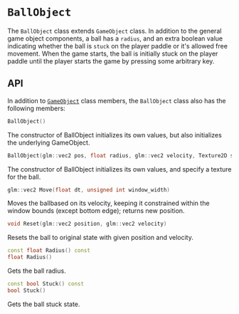 # `BallObject`

The `BallObject` class extends `GameObject` class. In addition to the general game object components, a ball has a `radius`, and an extra boolean value indicating whether the ball is `stuck` on the player paddle or it's allowed free movement. When the game starts, the ball is initially stuck on the player paddle until the player starts the game by pressing some arbitrary key.

## API

In addition to [`GameObject`](GameObject.md) class members, the `BallObject` class also has the following members:

```cpp
BallObject()
```

The constructor of BallObject initializes its own values, but also initializes the underlying GameObject.

```cpp
BallObject(glm::vec2 pos, float radius, glm::vec2 velocity, Texture2D sprite)
```

The constructor of BallObject initializes its own values, and specify a texture for the ball.

```cpp
glm::vec2 Move(float dt, unsigned int window_width)
```

Moves the ballbased on its velocity, keeping it constrained within the window bounds (except bottom edge); returns new position.

```cpp
void Reset(glm::vec2 position, glm::vec2 velocity)
```

Resets the ball to original state with given position and velocity.

```cpp
const float Radius() const
float Radius()
```

Gets the ball radius.

```cpp
const bool Stuck() const
bool Stuck()
```

Gets the ball stuck state.

